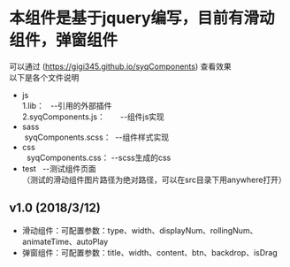 # 本组件是基于jquery编写，目前有滑动组件，弹窗组件
可以通过 (https://gigi345.github.io/syqComponents) 查看效果     
以下是各个文件说明
* js  
  1.lib：    --引用的外部插件  
 2.syqComponents.js：        --组件js实现  
 * sass  
  syqComponents.scss：  --组件样式实现  
 * css  
   syqComponents.css：  --scss生成的css
 * test       --测试组件页面     
 （测试的滑动组件图片路径为绝对路径，可以在src目录下用anywhere打开）
## v1.0 (2018/3/12)  
* 滑动组件：可配置参数：type、width、displayNum、rollingNum、animateTime、autoPlay
* 弹窗组件：可配置参数：title、width、content、btn、backdrop、isDrag
